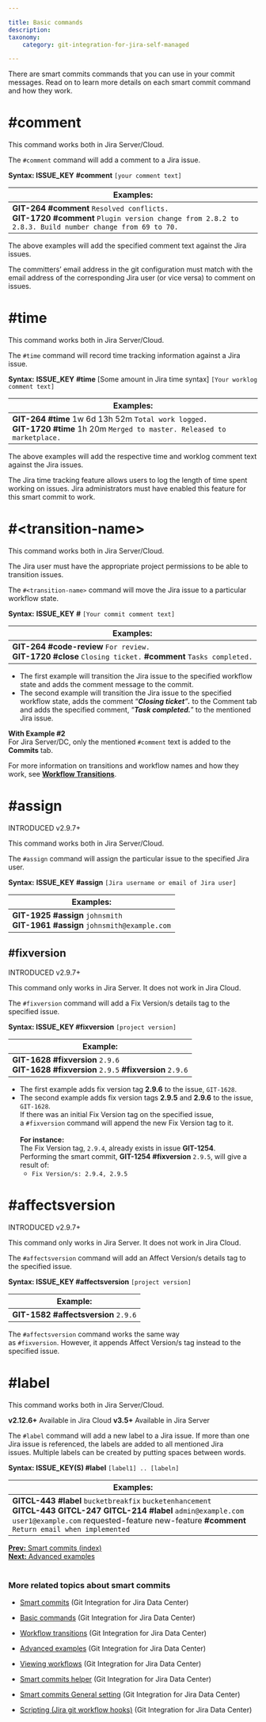 ```yaml
---

title: Basic commands
description:
taxonomy:
    category: git-integration-for-jira-self-managed

---
```

There are smart commits commands that you can use in your commit messages. Read on to learn more details on each smart commit command and how they work.

# #comment

<div class="callout callout--basic">
    <p>This command works both in Jira Server/Cloud.</p>
</div>

The `#comment` command will add a comment to a Jira issue.

**Syntax: ISSUE\_KEY** **#comment** `[your comment text]`

| **Examples:** |
| --- |
| **GIT-264** **#comment** `Resolved conflicts.`<br>**GIT-1720** **#comment** `Plugin version change from 2.8.2 to 2.8.3. Build number change from 69 to 70.`<br> |

The above examples will add the specified comment text against the Jira issues.

<div class="callout callout--warning">
    <p>The committers’ email address in the git configuration must match with the email address of the corresponding Jira user (or vice versa) to comment on issues.</p>
</div>

# #time

<div class="callout callout--basic">
    <p>This command works both in Jira Server/Cloud.</p>
</div>    

The `#time` command will record time tracking information against a Jira issue.

**Syntax:** **ISSUE\_KEY** **#time** \[Some amount in Jira time syntax\] `[Your worklog comment text]`

| **Examples:** |
| --- |
| **GIT-264** **#time** 1w 6d 13h 52m `Total work logged.`<br>**GIT-1720** **#time** 1h 20m `Merged to master. Released to marketplace.` |

The above examples will add the respective time and worklog comment text against the Jira issues.

<div class="callout callout--success">
    <p>The Jira time tracking feature allows users to log the length of time spent working on issues. Jira administrators must have enabled this feature for this smart commit to work.</p>
</div>

# #\<transition-name\>

<div class="callout callout--basic">
    <p>This command works both in Jira Server/Cloud.</p>
</div>    

<div class="callout callout--warning">
    <p>The Jira user must have the appropriate project permissions to be able to transition issues.</p>
</div>    

The `#<transition-name>` command will move the Jira issue to a particular workflow state.

**Syntax:** **ISSUE\_KEY** **#<transition-name>** `[Your commit comment text]`

| **Examples:**    |
| --- |
| **GIT-264** **#code-review** `For review.`<br>**GIT-1720** **#close** `Closing ticket.` **#comment** `Tasks completed.` |

* The first example will transition the Jira issue to the specified workflow state and adds the comment message to the commit.
* The second example will transition the Jira issue to the specified workflow state, adds the comment “_**Closing ticket**”**.**_ to the Comment tab and adds the specified comment, “_**Task completed.**_” to the mentioned Jira issue.
  
<div class="callout callout--basic">
    <p><b>With Example #2</b><br>For Jira Server/DC, only the mentioned <code>#comment</code> text is added to the <b>Commits</b> tab.</p>
</div>

For more information on transitions and workflow names and how they work, see [**Workflow Transitions**](#).

# #assign

INTRODUCED v2.9.7+

<div class="callout callout--basic">
    <p>This command works both in Jira Server/Cloud.</p>
</div>    

The `#assign` command will assign the particular issue to the specified Jira user.

**Syntax:** **ISSUE\_KEY** **#assign** `[Jira username or email of Jira user]`

| **Examples:** |
| --- |
| **GIT-1925** **#assign** `johnsmith`<br>**GIT-1961** **#assign** `johnsmith@example.com` |

## #fixversion

INTRODUCED v2.9.7+

<div class="callout callout--basic">
    <p>This command only works in Jira Server. It does not work in Jira Cloud.</p>
</div>

The `#fixversion` command will add a Fix Version/s details tag to the specified issue.

**Syntax: ISSUE\_KEY #fixversion** `[project version]`

| **Example:** |
| --- |
| **GIT-1628** **#fixversion** `2.9.6`<br>**GIT-1628** **#fixversion** `2.9.5` **#fixversion** `2.9.6` |

* The first example adds fix version tag **2.9.6** to the issue, `GIT-1628`.
* The second example adds fix version tags **2.9.5** and **2.9.6** to the issue, `GIT-1628`.<br>If there was an initial Fix Version tag on the specified issue, a `#fixversion` command will append the new Fix Version tag to it.<br><br>**For instance:**<br>The Fix Version tag, `2.9.4`, already exists in issue **GIT-1254**.<br>Performing the smart commit, **GIT-1254** **#fixversion** `2.9.5`, will give a result of:<br>
  * ```Fix Version/s: 2.9.4, 2.9.5```

# #affectsversion

INTRODUCED v2.9.7+

<div class="callout callout--basic">
    <p>This command only works in Jira Server. It does not work in Jira Cloud.</p>
</div>

The `#affectsversion` command will add an Affect Version/s details tag to the specified issue.

**Syntax: ISSUE\_KEY #affectsversion** `[project version]`

| **Example:** |
| --- |
| **GIT-1582** **#affectsversion** `2.9.6` |

The `#affectsversion` command works the same way as `#fixversion`. However, it appends Affect Version/s tag instead to the specified issue.

# #label

<div class="callout callout--basic">
    <p>This command works both in Jira Server/Cloud.</p>
</div>

**v2.12.6+** Available in Jira Cloud
**v3.5+** Available in Jira Server

The `#label` command will add a new label to a Jira issue. If more than one Jira issue is referenced, the labels are added to all mentioned Jira issues. Multiple labels can be created by putting spaces between words.

**Syntax: ISSUE\_KEY(S) #label** `[label1] .. [labeln]`

| **Examples:** |
| --- |
| **GITCL-443** **#label** `bucketbreakfix` `bucketenhancement`<br>**GITCL-443 GITCL-247 GITCL-214** **#label** `admin@example.com` `user1@example.com` requested-feature new-feature **#comment** `Return email when implemented` |


[**Prev:** Smart commits (index)](/git-integration-for-jira-self-managed/Smart-commits)  
[**Next:** Advanced examples](/git-integration-for-jira-self-managed/Advanced-examples)
<br>
<br>
### More related topics about smart commits

*   [Smart commits](/git-integration-for-jira-self-managed/Smart-commits) (Git Integration for Jira Data Center)

*   [Basic commands](/git-integration-for-jira-self-managed/Basic-commands) (Git Integration for Jira Data Center)

*   [Workflow transitions](/git-integration-for-jira-self-managed/Workflow-transitions) (Git Integration for Jira Data Center)

*   [Advanced examples](/git-integration-for-jira-self-managed/Advanced-examples) (Git Integration for Jira Data Center)

*   [Viewing workflows](/git-integration-for-jira-self-managed/Viewing-workflows) (Git Integration for Jira Data Center)

*   [Smart commits helper](/wiki/spaces/GIJDC/pages/1930398529/Smart+commits+helper) (Git Integration for Jira Data Center)

*   [Smart commits General setting](/wiki/spaces/GIJDC/pages/1930398554/Smart+commits+General+setting) (Git Integration for Jira Data Center)

*   [Scripting (Jira git workflow hooks)](/wiki/spaces/GIJDC/pages/1930398579) (Git Integration for Jira Data Center)